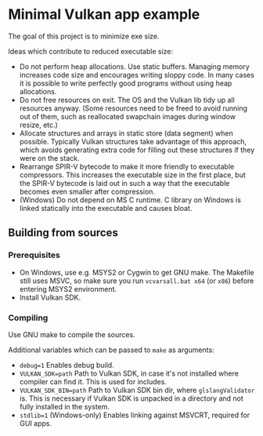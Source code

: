 # Minimal Vulkan app example

The goal of this project is to minimize exe size.

Ideas which contribute to reduced executable size:

* Do not perform heap allocations.  Use static buffers.  Managing memory increases
  code size and encourages writing sloppy code.  In many cases it is possible to
  write perfectly good programs without using heap allocations.
* Do not free resources on exit.  The OS and the Vulkan lib tidy up all resources
  anyway.  (Some resources need to be freed to avoid running out of them, such
  as reallocated swapchain images during window resize, etc.)
* Allocate structures and arrays in static store (data segment) when possible.
  Typically Vulkan structures take advantage of this approach, which avoids
  generating extra code for filling out these structures if they were on the stack.
* Rearrange SPIR-V bytecode to make it more friendly to executable compressors.
  This increases the executable size in the first place, but the SPIR-V bytecode
  is laid out in such a way that the executable becomes even smaller after compression.
* (Windows) Do not depend on MS C runtime.  C library on Windows is linked statically
  into the executable and causes bloat.

## Building from sources

### Prerequisites

* On Windows, use e.g. MSYS2 or Cygwin to get GNU make.  The Makefile still uses MSVC,
  so make sure you run `vcvarsall.bat x64` (or `x86`) before entering MSYS2 environment.
* Install Vulkan SDK.

### Compiling

Use GNU make to compile the sources.

Additional variables which can be passed to `make` as arguments:

* `debug=1` Enables debug build.
* `VULKAN_SDK=path` Path to Vulkan SDK, in case it's not installed where compiler can find it.
  This is used for includes.
* `VULKAN_SDK_BIN=path` Path to Vulkan SDK bin dir, where `glslangValidator` is.  This is
  necessary if Vulkan SDK is unpacked in a directory and not fully installed in the system.
* `stdlib=1` (Windows-only) Enables linking against MSVCRT, required for GUI apps.
